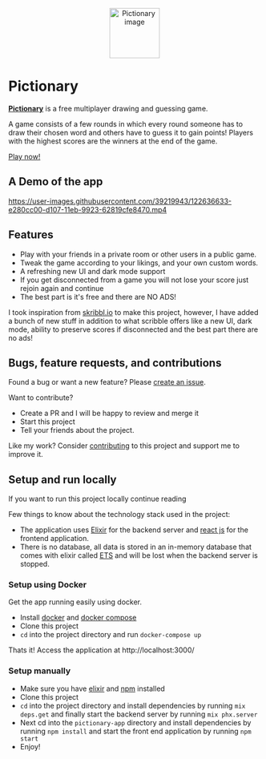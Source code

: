 <p align="center">
  <img src="https://user-images.githubusercontent.com/39219943/122637351-c3843900-d10b-11eb-980e-a3ecd1004960.PNG" height="100" alt="Pictionary image"/>
</p>

# Pictionary

[**Pictionary**](https://pictionary-game.netlify.app/) is a free multiplayer drawing and guessing game.

 A game consists of a few rounds in which every round someone has to draw their chosen word and others have to guess it to gain points! Players with the highest scores are the winners at the end of the game.

[Play now!](https://pictionary-game.netlify.app/)

## A Demo of the app
https://user-images.githubusercontent.com/39219943/122636633-e280cc00-d107-11eb-9923-62819cfe8470.mp4

## Features

* Play with your friends in a private room or other users in a public game.
* Tweak the game according to your likings, and your own custom words.
* A refreshing new UI and dark mode support
* If you get disconnected from a game you will not lose your score just rejoin again and continue
* The best part is it's free and there are NO ADS!

I took inspiration from [skribbl.io](https://skribbl.io/) to make this project, however, I have added a bunch of new stuff in addition to what scribble offers like a new UI, dark mode, ability to preserve scores if disconnected and the best part there are no ads!

## Bugs, feature requests, and contributions

Found a bug or want a new feature?
Please [create an issue](https://github.com/Arp-G/pictionary/issues/new).

Want to contribute?
* Create a PR and I will be happy to review and merge it
* Start this project
* Tell your friends about the project.

Like my work? Consider [contributing](https://www.paypal.com/paypalme/arprokz) to this project and support me to improve it.

## Setup and run locally

If you want to run this project locally continue reading

Few things to know about the technology stack used in the project:
* The application uses [Elixir](https://elixir-lang.org/) for the backend server and [react js](https://reactjs.org/) for the frontend application.
* There is no database, all data is stored in an in-memory database that comes with elixir called [ETS](https://elixirschool.com/en/lessons/specifics/ets/) and will be lost when the backend server is stopped.

### Setup using Docker

Get the app running easily using docker.

* Install [docker](https://docs.docker.com/engine/install/) and [docker compose](https://docs.docker.com/compose/install/)
* Clone this project
* `cd` into the project directory and run `docker-compose up`

Thats it! Access the application at http://localhost:3000/

### Setup manually

* Make sure you have [elixir](https://elixir-lang.org/install.html) and [npm](https://www.npmjs.com/get-npm) installed
* Clone this project
* `cd` into the project directory and install dependencies by running `mix deps.get` and finally start the backend server by running `mix phx.server`
* Next cd into the `pictionary-app` directory and install dependencies by running `npm install` and start the front end application by running `npm start`
* Enjoy!
